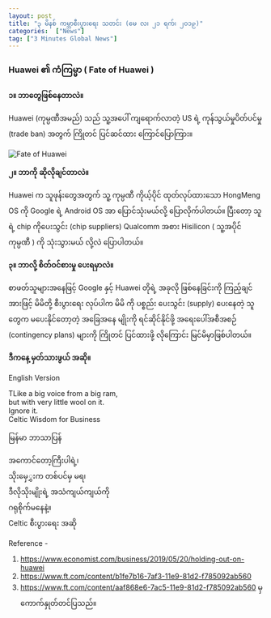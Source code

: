 ```yaml
---
layout: post
title: "၃ မိနစ် ကမ္ဘာစီးပွားရေး သတင်း (မေ လ၊ ၂၁ ရက်၊ ၂၀၁၉)"
categories:  ["News"]
tag: ["3 Minutes Global News"]
---
```


### Huawei ၏ ကံကြမ္မာ ( Fate of Huawei )

**၁။ ဘာတွေဖြစ်နေတာလဲ။**

Huawei (ကုမ္ပဏီအမည်) သည် သူ့အပေါ် ကျရောက်လာတဲ့ US ရဲ့ ကုန်သွယ်မှုပိတ်ပင်မှု (trade ban) အတွက် ကြိုတင် ပြင်ဆင်ထား ကြောင်ပြောကြား။
<!-- more -->

<img src="http://drive.google.com/uc?export=view&id=1z7LL5zgpDTTPIbjCzNMhp7NuOrMX7UEb" alt="Fate of Huawei">

**၂။ ဘာကို ဆိုလိုချင်တာလဲ။**

Huawei က သူဖုန်းတွေအတွက် သူ့ ကုမ္ပဏီ ကိုယ့်ပိုင် ထုတ်လုပ်ထားသော  HongMeng OS ကို Google ရဲ့ Android OS အာ ပြောင်သုံးမယ်လို့ ပြောလိုက်ပါတယ်။
ပြီးတော့ သူရဲ့  chip ကိုပေးသွင်း (chip suppliers) Qualcomm အစား Hisilicon ( သူ့အပိုင် ကုမ္ပဏီ ) ကို သုံးသွားမယ် လို့လဲ ပြောပါတယ်။


**၃။ ဘာလို့ စိတ်ဝင်စားမှု ပေးရမှာလဲ။**


စာဖတ်သူများအနေဖြင့် Google နှင့် Huawei တိုရဲ့ အခုလို ဖြစ်နေခြင်းကို ကြည့်ချင်အားဖြင့် မိမိတို့ စီးပွားရေး လုပ်ပါက မိမိ ကို ပစ္စည်း ပေးသွင်း (supply) ပေးနေတဲ့ သူတွေက မပေးနိုင်တော့တဲ့ အခြေအနေ မျိုးကို ရင်ဆိုင်နိုင်ဖို့ အရေးပေါ်အစီအစဉ်  (contingency plans) များကို ကြိုတင် ပြင်ထားဖို့ လိုကြောင်း မြင်မိမှာဖြစ်ပါတယ်။

**ဒီကနေ့ မှတ်သားဖွယ် အဆို။**

English Version

TLike a big voice from a big ram,<br />
but with very little wool on it.<br />
Ignore it.<br />
Celtic Wisdom for Business

မြန်မာ ဘာသာပြန်

အကောင်တော့ကြီးပါရဲ့၊<br />
သိုးမှေွှးက တစ်ပင်မှ မရ၊<br />
ဒီလိုသိုးမျိုးရဲ့ အသံကျယ်ကျယ်ကို<br />
ဂရုစိုက်မနေနဲ့။<br />
Celtic စီးပွားရေး အဆို


Reference -
1. https://www.economist.com/business/2019/05/20/holding-out-on-huawei
2. https://www.ft.com/content/b1fe7b16-7af3-11e9-81d2-f785092ab560
3. https://www.ft.com/content/aaf868e6-7ac5-11e9-81d2-f785092ab560
 မှ ကောက်နှုတ်တင်ပြသည်။
